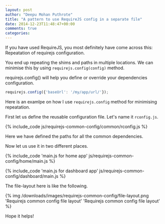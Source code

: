 ```yaml
---
layout: post
author: "Deepu Mohan Puthrote"
title: "A pattern to use RequireJS config in a separate file"
date: 2014-12-23T11:48:47+00:00
comments: true
categories:
---
```


If you have used RequireJS, you most definitely have come across this: Repeatation of requirejs configuration.

You end up repeating the shims and paths in multiple locations. We can minimise this by using `requirejs.config(config)` method.

requirejs.config() will help you define or override your dependencies configuration.

``` js
requirejs.config({'baseUrl': '/my/app/url/'});
```

Here is an examlpe on how I use `requirejs.config` method for minimising repeatation.

First let us define the reusable configuration file. Let's name it `rconfig.js`.

{% include_code js/requirejs-common-config/common/rconfig.js %}

Here we have defined the paths for all the common dependencies.

Now let us use it in two different places.

{% include_code 'main.js for home app' js/requirejs-common-config/home/main.js %}

{% include_code 'main.js for dashboard app' js/requirejs-common-config/dashboard/main.js %}

The file-layout here is like the following.

{% img  /downloads/images/requirejs-common-config/file-layout.png 'Requirejs common config file layout' 'Requirejs common config file layout' %}

Hope it helps!

